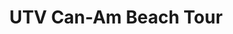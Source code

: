 ---
order: 3
image: "https://cdn.filestackcontent.com/7bksbgAZTbWoYtjYNMM1/convert?cache=true&compress=true&quality=90&format=webp&w=1000&fit=max"
title: UTV Can-Am Beach Tour
infose: MOST POPULAR! • 21+ to reserve • Kids from 10 & Up can ride along • 2 Hours • Explore Puerto Rico
link: "https://fareharbor.com/embeds/book/caribbeanrentalspr/items/415627/calendar/2025/10/?asn=fhdn&asn-ref=turisteandoenpuertorico&ref=turisteandoenpuertorico&marketplace=yes&flow=no&full-items=yes"
---